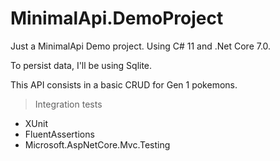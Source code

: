 # MinimalApi.DemoProject

Just a MinimalApi Demo project.
Using C# 11 and .Net Core 7.0.

To persist data, I'll be using Sqlite.

This API consists in a basic CRUD for Gen 1 pokemons.

> Integration tests

- XUnit
- FluentAssertions
- Microsoft.AspNetCore.Mvc.Testing